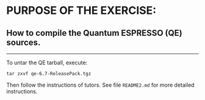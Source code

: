 # PURPOSE OF THE EXERCISE:
## How to compile the Quantum ESPRESSO (QE) sources.
-------------------------------------------------


To untar the QE tarball, execute:

    tar zxvf qe-6.7-ReleasePack.tgz

Then follow the instructions of tutors. See file `README2.md` for more 
detailed instructions.

